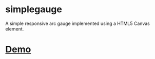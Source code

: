 simplegauge
===========

A simple responsive arc gauge implemented using a HTML5 Canvas element.

[Demo](http://darwyn00.github.io/simplegauge/index.html)
======

